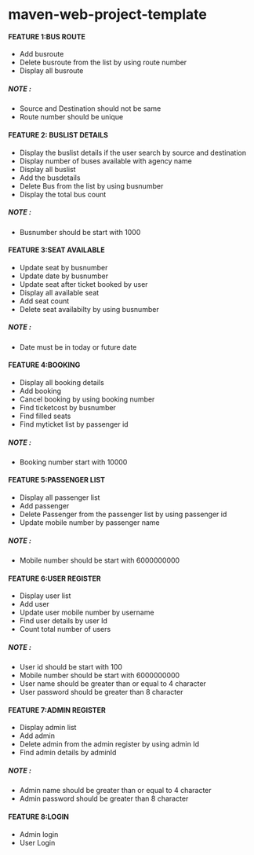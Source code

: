 # maven-web-project-template
#### FEATURE 1:BUS ROUTE ####
* Add busroute 
* Delete busroute from the list by using route number
* Display all busroute

##### NOTE : #####

* Source and Destination should not be same
* Route number should be unique

#### FEATURE 2: BUSLIST DETAILS ####
* Display the buslist details if the user search by source and destination
* Display number of buses available with agency name
* Display all buslist
* Add the busdetails
* Delete Bus from the list by using busnumber
* Display the total bus count

##### NOTE : #####
* Busnumber should be start with 1000

#### FEATURE 3:SEAT AVAILABLE ####
* Update seat by busnumber
* Update date by busnumber
* Update seat after ticket booked by user
* Display all available seat
* Add seat count 
* Delete seat availabilty by using busnumber

##### NOTE : #####
* Date must be in today or future date

#### FEATURE 4:BOOKING ####
* Display all booking details
* Add booking 
* Cancel booking by using booking number
* Find ticketcost by busnumber
* Find filled seats
* Find myticket list by passenger id

##### NOTE : #####
* Booking number start with 10000

#### FEATURE 5:PASSENGER LIST ####
* Display all passenger list
* Add passenger
* Delete Passenger from the passenger list by using passenger id
* Update mobile number by passenger name

##### NOTE : #####
* Mobile number should be start with 6000000000

#### FEATURE 6:USER REGISTER ####
* Display user list
* Add user 
* Update user mobile number by username
* Find user details by user Id
* Count total number of users

##### NOTE : #####
* User id should be start with 100
* Mobile number should be start with 6000000000
* User name should be greater than or equal to 4 character
* User password should be greater than 8 character

#### FEATURE 7:ADMIN REGISTER ####
* Display admin list
* Add admin
* Delete admin from the admin register by using admin Id
* Find admin details by adminId

##### NOTE : #####
* Admin name should be greater than or equal to 4 character
* Admin password should be greater than 8 character

#### FEATURE 8:LOGIN ####
* Admin login
* User Login

